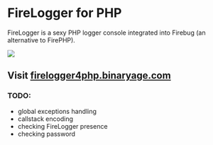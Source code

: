 # FireLogger for PHP

FireLogger is a sexy PHP logger console integrated into Firebug (an alternative to FirePHP).

<a href="http://firelogger4php.binaryage.com"><img src="http://firelogger4php.binaryage.com/shared/img/firelogger4php-mainshot.png"></a>

## Visit [firelogger4php.binaryage.com](http://firelogger4php.binaryage.com)

### TODO:

* global exceptions handling
* callstack encoding
* checking FireLogger presence
* checking password